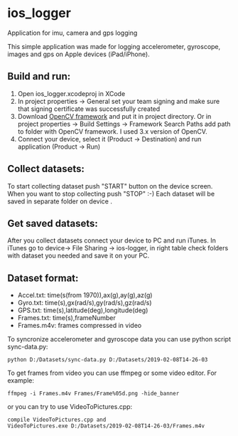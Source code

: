 # ios_logger
Application for imu, camera and gps logging

This simple application was made for logging accelerometer, gyroscope, images and gps on Apple devices (iPad/iPhone).

## Build and run:
1. Open ios_logger.xcodeproj in XCode
2. In project properties -> General set your team signing and make sure that signing certificate was successfully created
3. Download [OpenCV framework](https://sourceforge.net/projects/opencvlibrary/files/) and put it in project directory. 
  Or in project properties -> Build Settings -> Framework Search Paths add path to folder with OpenCV framework. 
  I used 3.x version of OpenCV.
4. Connect your device, select it (Product -> Destination) and run application (Product -> Run)

## Collect datasets:
To start collecting dataset push "START" button on the device screen. When you want to stop collecting push "STOP" :-)
Each dataset will be saved in separate folder on device .

## Get saved datasets:
After you collect datasets connect your device to PC and run iTunes. In iTunes go to device-> File Sharing -> ios-logger, in right table check folders with dataset you needed and save it on your PC.

## Dataset format:
* Accel.txt: time(s(from 1970)),ax(g),ay(g),az(g)
* Gyro.txt: time(s),gx(rad/s),gy(rad/s),gz(rad/s)
* GPS.txt: time(s),latitude(deg),longitude(deg)
* Frames.txt: time(s),frameNumber
* Frames.m4v: frames compressed in video 

To syncronize accelerometer and gyroscope data you can use python script sync-data.py:
```
python D:/Datasets/sync-data.py D:/Datasets/2019-02-08T14-26-03
```

To get frames from video you can use ffmpeg or some video editor. For example: 
```
ffmpeg -i Frames.m4v Frames/Frame%05d.png -hide_banner
```
or you can try to use VideoToPictures.cpp:
```
compile VideoToPictures.cpp and
VideoToPictures.exe D:/Datasets/2019-02-08T14-26-03/Frames.m4v
```
